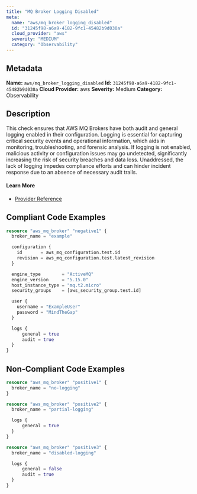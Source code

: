```yaml
---
title: "MQ Broker Logging Disabled"
meta:
  name: "aws/mq_broker_logging_disabled"
  id: "31245f98-a6a9-4182-9fc1-45482b9d030a"
  cloud_provider: "aws"
  severity: "MEDIUM"
  category: "Observability"
---
```

## Metadata
**Name:** `aws/mq_broker_logging_disabled`
**Id:** `31245f98-a6a9-4182-9fc1-45482b9d030a`
**Cloud Provider:** aws
**Severity:** Medium
**Category:** Observability
## Description
This check ensures that AWS MQ Brokers have both audit and general logging enabled in their configuration. Logging is essential for capturing critical security events and operational information, which aids in monitoring, troubleshooting, and forensic analysis. If logging is not enabled, malicious activity or configuration issues may go undetected, significantly increasing the risk of security breaches and data loss. Unaddressed, the lack of logging impedes compliance efforts and can hinder incident response due to an absence of necessary audit trails.

#### Learn More

 - [Provider Reference](https://registry.terraform.io/providers/hashicorp/aws/latest/docs/resources/mq_broker)


## Compliant Code Examples
```terraform
resource "aws_mq_broker" "negative1" {
  broker_name = "example"

  configuration {
    id       = aws_mq_configuration.test.id
    revision = aws_mq_configuration.test.latest_revision
  }

  engine_type        = "ActiveMQ"
  engine_version     = "5.15.0"
  host_instance_type = "mq.t2.micro"
  security_groups    = [aws_security_group.test.id]

  user {
    username = "ExampleUser"
    password = "MindTheGap"
  }

  logs {
      general = true
      audit = true
  }
}
```
## Non-Compliant Code Examples
```terraform
resource "aws_mq_broker" "positive1" {
  broker_name = "no-logging"
}

resource "aws_mq_broker" "positive2" {
  broker_name = "partial-logging"

  logs {
      general = true
  }
}

resource "aws_mq_broker" "positive3" {
  broker_name = "disabled-logging"

  logs {
      general = false
      audit = true
  }
}

```